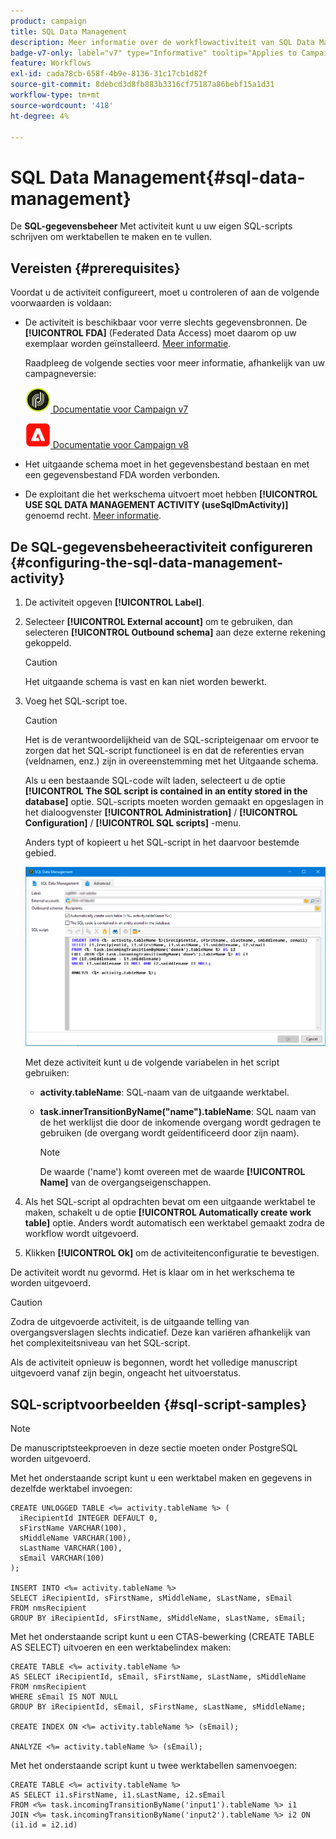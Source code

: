 ```yaml
---
product: campaign
title: SQL Data Management
description: Meer informatie over de workflowactiviteit van SQL Data Management
badge-v7-only: label="v7" type="Informative" tooltip="Applies to Campaign Classic v7 only"
feature: Workflows
exl-id: cada78cb-658f-4b9e-8136-31c17cb1d82f
source-git-commit: 8debcd3d8fb883b3316cf75187a86bebf15a1d31
workflow-type: tm+mt
source-wordcount: '418'
ht-degree: 4%

---
```


# SQL Data Management{#sql-data-management}



De **SQL-gegevensbeheer** Met activiteit kunt u uw eigen SQL-scripts schrijven om werktabellen te maken en te vullen.

## Vereisten {#prerequisites}

Voordat u de activiteit configureert, moet u controleren of aan de volgende voorwaarden is voldaan:

* De activiteit is beschikbaar voor verre slechts gegevensbronnen. De **[!UICONTROL FDA]** (Federated Data Access) moet daarom op uw exemplaar worden geïnstalleerd. [Meer informatie](../../installation/using/about-fda.md).

   Raadpleeg de volgende secties voor meer informatie, afhankelijk van uw campagneversie:

   ![](assets/do-not-localize/v7.jpeg)[  Documentatie voor Campaign v7](../../installation/using/about-fda.md)

   ![](assets/do-not-localize/v8.png)[  Documentatie voor Campaign v8](https://experienceleague.adobe.com/docs/campaign/campaign-v8/connect/fda.html)

* Het uitgaande schema moet in het gegevensbestand bestaan en met een gegevensbestand FDA worden verbonden.
* De exploitant die het werkschema uitvoert moet hebben **[!UICONTROL USE SQL DATA MANAGEMENT ACTIVITY (useSqlDmActivity)]** genoemd recht. [Meer informatie](../../platform/using/access-management-named-rights.md).

## De SQL-gegevensbeheeractiviteit configureren {#configuring-the-sql-data-management-activity}

1. De activiteit opgeven **[!UICONTROL Label]**.
1. Selecteer **[!UICONTROL External account]** om te gebruiken, dan selecteren **[!UICONTROL Outbound schema]** aan deze externe rekening gekoppeld.

   >[!CAUTION]
   >
   >Het uitgaande schema is vast en kan niet worden bewerkt.

1. Voeg het SQL-script toe.

   >[!CAUTION]
   >
   >Het is de verantwoordelijkheid van de SQL-scripteigenaar om ervoor te zorgen dat het SQL-script functioneel is en dat de referenties ervan (veldnamen, enz.) zijn in overeenstemming met het Uitgaande schema.

   Als u een bestaande SQL-code wilt laden, selecteert u de optie **[!UICONTROL The SQL script is contained in an entity stored in the database]** optie. SQL-scripts moeten worden gemaakt en opgeslagen in het dialoogvenster **[!UICONTROL Administration]** / **[!UICONTROL Configuration]** / **[!UICONTROL SQL scripts]** -menu.

   Anders typt of kopieert u het SQL-script in het daarvoor bestemde gebied.

   ![](assets/sql_datamanagement.png)

   Met deze activiteit kunt u de volgende variabelen in het script gebruiken:

   * **activity.tableName**: SQL-naam van de uitgaande werktabel.
   * **task.innerTransitionByName(&quot;name&quot;).tableName**: SQL naam van de het werklijst die door de inkomende overgang wordt gedragen te gebruiken (de overgang wordt geïdentificeerd door zijn naam).

      >[!NOTE]
      >
      >De waarde (&#39;name&#39;) komt overeen met de waarde **[!UICONTROL Name]** van de overgangseigenschappen.

1. Als het SQL-script al opdrachten bevat om een uitgaande werktabel te maken, schakelt u de optie **[!UICONTROL Automatically create work table]** optie. Anders wordt automatisch een werktabel gemaakt zodra de workflow wordt uitgevoerd.
1. Klikken **[!UICONTROL Ok]** om de activiteitenconfiguratie te bevestigen.

De activiteit wordt nu gevormd. Het is klaar om in het werkschema te worden uitgevoerd.

>[!CAUTION]
>
>Zodra de uitgevoerde activiteit, is de uitgaande telling van overgangsverslagen slechts indicatief. Deze kan variëren afhankelijk van het complexiteitsniveau van het SQL-script.
>  
>Als de activiteit opnieuw is begonnen, wordt het volledige manuscript uitgevoerd vanaf zijn begin, ongeacht het uitvoerstatus.

## SQL-scriptvoorbeelden {#sql-script-samples}

>[!NOTE]
>
>De manuscriptsteekproeven in deze sectie moeten onder PostgreSQL worden uitgevoerd.

Met het onderstaande script kunt u een werktabel maken en gegevens in dezelfde werktabel invoegen:

```
CREATE UNLOGGED TABLE <%= activity.tableName %> (
  iRecipientId INTEGER DEFAULT 0,
  sFirstName VARCHAR(100),
  sMiddleName VARCHAR(100),
  sLastName VARCHAR(100),
  sEmail VARCHAR(100)
);

INSERT INTO <%= activity.tableName %>
SELECT iRecipientId, sFirstName, sMiddleName, sLastName, sEmail
FROM nmsRecipient
GROUP BY iRecipientId, sFirstName, sMiddleName, sLastName, sEmail;
```

Met het onderstaande script kunt u een CTAS-bewerking (CREATE TABLE AS SELECT) uitvoeren en een werktabelindex maken:

```
CREATE TABLE <%= activity.tableName %>
AS SELECT iRecipientId, sEmail, sFirstName, sLastName, sMiddleName
FROM nmsRecipient
WHERE sEmail IS NOT NULL
GROUP BY iRecipientId, sEmail, sFirstName, sLastName, sMiddleName;

CREATE INDEX ON <%= activity.tableName %> (sEmail);

ANALYZE <%= activity.tableName %> (sEmail);
```

Met het onderstaande script kunt u twee werktabellen samenvoegen:

```
CREATE TABLE <%= activity.tableName %>
AS SELECT i1.sFirstName, i1.sLastName, i2.sEmail
FROM <%= task.incomingTransitionByName('input1').tableName %> i1
JOIN <%= task.incomingTransitionByName('input2').tableName %> i2 ON (i1.id = i2.id)
```
